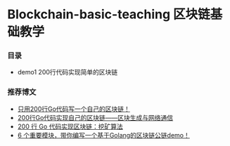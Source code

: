 # Blockchain-basic-teaching  区块链基础教学 

### 目录
- demo1 200行代码实现简单的区块链

### 推荐博文
- [只用200行Go代码写一个自己的区块链！](https://medium.com/@mycoralhealth/code-your-own-blockchain-in-less-than-200-lines-of-go-e296282bcffc)
- [200行Go代码实现自己的区块链——区块生成与网络通信](https://mp.weixin.qq.com/s?__biz=MzAwMDU1MTE1OQ==&mid=2653549384&idx=1&sn=fce9e6fa059c044a6abfcf2cc3241ba5&chksm=813a62d0b64debc657e09718d6c851ee1cc7c37d3cb5b0a4213732a331dcd4bd5aae38a5fdf4&scene=21#wechat_redirect)
- [200 行 Go 代码实现区块链：挖矿算法](https://toutiao.io/posts/dpxmyk/preview)
- [6 个重要模块，带你编写一个基于Golang的区块链公链demo！](https://mp.weixin.qq.com/s?__biz=MzU2MTE1NDk2Mg==&mid=2247499383&idx=1&sn=39866aea5049209529ca2d5aac4262dc&chksm=fc7fa08acb08299c3de05bab0cbd85d7f304637f872a7b747d56181be154bed8a045b8e6cd49&scene=21)
